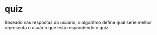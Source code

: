 # quiz
Baseado nas respostas do usuário, o algoritmo define qual série melhor representa o usuário que está respondendo o quiz.
